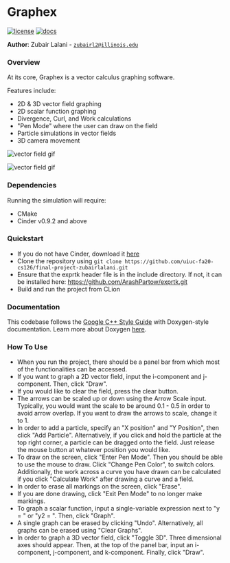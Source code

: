 # Graphex

[![license](https://img.shields.io/badge/license-MIT-green)](LICENSE)
[![docs](https://img.shields.io/badge/docs-yes-brightgreen)](docs/README.md)

**Author**: Zubair Lalani - [`zubairl2@illinois.edu`](mailto:example@illinois.edu)

### Overview
 At its core, Graphex is a vector calculus graphing software. 
 
 Features include:
 - 2D & 3D vector field graphing
 - 2D scalar function graphing
 - Divergence, Curl, and Work calculations
 - "Pen Mode" where the user can draw on the field
 - Particle simulations in vector fields
 - 3D camera movement
 
![vector field gif](https://github.com/zubairlalani/Graphex/blob/main/3DVectorFieldSample.gif)

![vector field gif](https://github.com/zubairlalani/Graphex/blob/main/3DVectorFieldSample.gif)

### Dependencies    
Running the simulation will require:
- CMake
- Cinder v0.9.2 and above

### Quickstart
- If you do not have Cinder, download it [here](https://libcinder.org/download)
- Clone the repository using
```git clone https://github.com/uiuc-fa20-cs126/final-project-zubairlalani.git```
- Ensure that the exprtk header file is in the include directory. If not, it can be installed here: https://github.com/ArashPartow/exprtk.git
- Build and run the project from CLion

### Documentation
This codebase follows the [Google C++ Style Guide](https://google.github.io/styleguide/cppguide.html) with Doxygen-style
documentation. Learn more about Doxygen [here](http://www.doxygen.nl/).

### How To Use
- When you run the project, there should be a panel bar from which most of the functionalities can be accessed. 
- If you want to graph a 2D vector field, input the i-component and j-component. Then, click "Draw".
- If you would like to clear the field, press the clear button.
- The arrows can be scaled up or down using the Arrow Scale input. Typically, you would want the scale to be around 
0.1 - 0.5 in order to avoid arrow overlap. If you want to draw the arrows to scale, change it to 1.
- In order to add a particle, specify an "X position" and "Y Position", then click "Add Particle". Alternatively, if you 
click and hold the particle at the top right corner, a particle can be dragged onto the field. Just release the mouse button 
at whatever position you would like.
- To draw on the screen, click "Enter Pen Mode". Then you should be able to use the mouse to draw. Click "Change Pen Color", 
to switch colors. Additionally, the work across a curve you have drawn can be calculated if you click "Calculate Work" after 
drawing a curve and a field. 
- In order to erase all markings on the screen, click "Erase".
- If you are done drawing, click "Exit Pen Mode" to no longer make markings.
- To graph a scalar function, input a single-variable expression next to "y = " or "y2 = ". Then, click "Graph".
- A single graph can be erased by clicking "Undo". Alternatively, all graphs can be erased using "Clear Graphs".
- In order to graph a 3D vector field, click "Toggle 3D". Three dimensional axes should appear. Then, at the top of the panel bar, 
input an i-component, j-component, and k-component. Finally, click "Draw".
